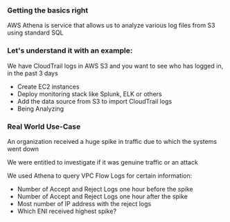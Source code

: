 ### Getting the basics right
AWS Athena is service that allows us to analyze various log files from S3 using standard SQL

### Let's understand it with an example:
We have CloudTrail logs in AWS S3 and you want to see who has logged in, in the past 3 days
 
* Create EC2 instances
* Deploy monitoring stack like Splunk, ELK or others
* Add the data source from S3 to import CloudTrail logs
* Being Analyzing

### Real World Use-Case
An organization received a huge spike in traffic due to which the systems went down

We were entitled to investigate if it was genuine traffic or an attack

We used Athena to query VPC Flow Logs for certain information:
* Number of Accept and Reject Logs one hour before the spike
* Number of Accept and Reject Logs one hour after the spike
* Most number of IP address with the reject logs
* Which ENI received highest spike?
